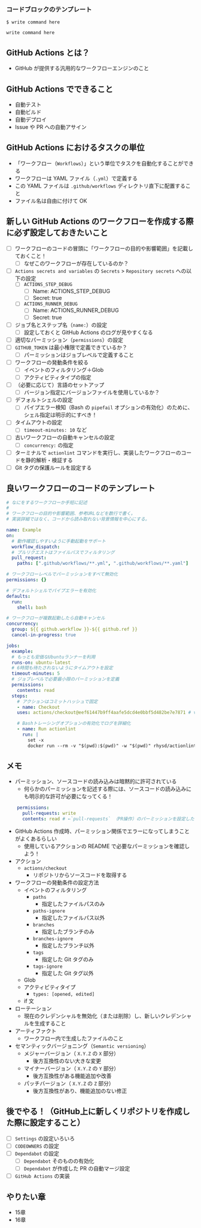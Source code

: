 ### コードブロックのテンプレート
`$ write command here`
```Shell
write command here
```

## GitHub Actions とは？
- GitHub が提供する汎用的なワークフローエンジンのこと

## GitHub Actions でできること
- 自動テスト
- 自動ビルド
- 自動デプロイ
- Issue や PR への自動アサイン

## GitHub Actions におけるタスクの単位
- 「ワークフロー（`Workflows`）」という単位でタスクを自動化することができる
- ワークフローは YAML ファイル（`.yml`）で定義する
- この YAML ファイルは `.github/workflows` ディレクトリ直下に配置すること
- ファイル名は自由に付けて OK

## 新しい GitHub Actions のワークフローを作成する際に必ず設定しておきたいこと
- [ ] ワークフローのコードの冒頭に「ワークフローの目的や影響範囲」を記載しておくこと！
	- [ ] なぜこのワークフローが存在しているのか？
- [ ] `Actions secrets and variables` の `Secrets` > `Repository secrets` への以下の設定
	- [ ] `ACTIONS_STEP_DEBUG`
		- [ ] Name: ACTIONS_STEP_DEBUG
		- [ ] Secret: true
	- [ ] `ACTIONS_RUNNER_DEBUG`
		- [ ] Name: ACTIONS_RUNNER_DEBUG
		- [ ] Secret: true
- [ ] ジョブ名とステップ名（`name:`）の設定
	- [ ] 設定しておくと GitHub Actions のログが見やすくなる
- [ ] 適切なパーミッション（`permissions`）の設定
- [ ] `GITHUB_TOKEN` は最小権限で定義できているか？
	- [ ] パーミッションはジョブレベルで定義すること
- [ ] ワークフローの発動条件を絞る
	- [ ] イベントのフィルタリング＋Glob
	- [ ] アクティビティタイプの指定
- [ ] （必要に応じて）言語のセットアップ
	- [ ] バージョン指定にバージョンファイルを使用しているか？
- [ ] デフォルトシェルの設定
	- [ ] パイプエラー検知（Bash の `pipefail` オプションの有効化）のために、シェル指定は明示的にすべき！
- [ ] タイムアウトの設定
	- [ ] `timeout-minutes: 10` など
- [ ] 古いワークフローの自動キャンセルの設定
	- [ ] `concurrency:` の指定
- [ ] ターミナルで `actionlint` コマンドを実行し、実装したワークフローのコードを静的解析・検証する
- [ ] Git タグの保護ルールを設定する

## 良いワークフローのコードのテンプレート
```YAML
# なにをするワークフローか手短に記述
#
# ワークフローの目的や影響範囲、参考URLなどを数行で書く。
# 実装詳細ではなく、コードから読み取れない背景情報を中心にする。

name: Example
on:
  # 動作確認しやすいように手動起動をサポート
  workflow_dispatch:
  # プルリクエストはファイルパスでフィルタリング
  pull_request:
    paths: [".github/workflows/**.yml", ".github/workflows/**.yaml"]

# ワークフローレベルでパーミッションをすべて無効化
permissions: {}

# デフォルトシェルでパイプエラーを有効化
defaults:
  run:
    shell: bash

# ワークフローが複数起動したら自動キャンセル
concurrency:
  group: ${{ github.workflow }}-${{ github.ref }}
  cancel-in-progress: true

jobs:
  example:
  # もっとも安価なUbuntuランナーを利用
  runs-on: ubuntu-latest
  # 6時間も待たされないようにタイムアウトを設定
  timeout-minutes: 5
  # ジョブレベルで必要最小限のパーミッションを定義
  permissions:
    contents: read
  steps:
    # アクションはコミットハッシュで固定
    - name: Checkout
    uses: actions/checkout@eef61447b9ff4aafe5dcd4e0bbf5d482be7e7871 # v4.2.1

    # Bashトレーシングオプションの有効化でログを詳細化
    - name: Run actionlint
      run: |
        set -x
        docker run --rm -v "$(pwd):$(pwd)" -w "$(pwd)" rhysd/actionlint:1.7.3

```

## メモ
- パーミッション、ソースコードの読み込みは暗黙的に許可されている
	- 何らかのパーミッションを記述する際には、ソースコードの読み込みにも明示的な許可が必要になってくる！
```YAML
    permissions:
      pull-requests: write
      contents: read # ←`pull-requests` （PR操作）のパーミッションを設定したいのであれば、 `contents` （ソースコード操作）を別途明示的に記述しないといけない！
```
- GitHub Actions 作成時、パーミッション関係でエラーになってしまうことがよくあるらしい
	- 使用しているアクションの README で必要なパーミッションを確認しよう！
- アクション
	- `actions/checkout`
		- リポジトリからソースコードを取得する
- ワークフローの発動条件の設定方法
	- イベントのフィルタリング
		- `paths`
			- 指定したファイルパスのみ
		- `paths-ignore`
			- 指定したファイルパス以外
		- `branches`
			- 指定したブランチのみ
		- `branches-ignore`
			- 指定したブランチ以外
		- `tags`
			- 指定した Git タグのみ
		- `tags-ignore`
			- 指定した Git タグ以外
	- Glob
	- アクティビティタイプ
		- `types: [opened, edited]`
	- if 文
- ローテーション
	- 現在のクレデンシャルを無効化（または削除）し、新しいクレデンシャルを生成すること
- アーティファクト
	- ワークフロー内で生成したファイルのこと
- セマンティックバージョニング（`Semantic versioning`）
	- メジャーバージョン（ `X.Y.Z` の `X` 部分）
		- 後方互換性のない大きな変更
	- マイナーバージョン（ `X.Y.Z` の `Y` 部分）
		- 後方互換性がある機能追加や改善
	- パッチバージョン（ `X.Y.Z` の `Z` 部分）
		- 後方互換性があり、機能追加のない修正

## 後でやる！（GitHub上に新しくリポジトリを作成した際に設定すること）
- [ ] `Settings` の設定いろいろ
- [ ] `CODEOWNERS` の設定
- [ ] `Dependabot` の設定
	- [ ] `Dependabot` そのものの有効化
	- [ ] `Dependabot` が作成した PR の自動マージ設定
- [ ] `GitHub Actions` の実装

## やりたい章
- 15章
- 16章
